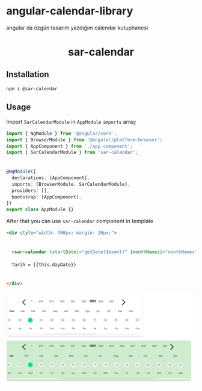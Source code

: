 # angular-calendar-library
angular da özgün tasarım yazdığım calendar kutuphanesi

<div align="center">

# sar-calendar
</div>

## Installation

```
npm i @sar-calendar
```

## Usage

Import `SarCalendarModule` in `AppModule` `imports` array
```typescript
import { NgModule } from '@angular/core';
import { BrowserModule } from '@angular/platform-browser';
import { AppComponent } from './app.component';
import { SarCalendarModule } from 'sar-calendar';


@NgModule({
  declarations: [AppComponent],
  imports: [BrowserModule, SarCalendarModule],
  providers: [],
  bootstrap: [AppComponent],
})
export class AppModule {}
```

After that you can use `sar-calendar` component in template

```html
<div style="width: 700px; margin: 20px;">

  
  <sar-calendar (startDate)="getDate($event)" [monthNames]="monthNames"> </sar-calendar>

  Tarih = {{this.dayDate}}


</div>
```

![sar-calendar](https://raw.githubusercontent.com/abdullahsari92/angular-calendar-library/main/sar-calendar-use/src/assets/tasarim/calendar.png)